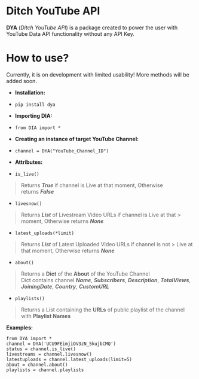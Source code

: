 
  
# Ditch YouTube API    
 **DYA** (*Ditch YouTube API*) is a package created to power the user with YouTube Data API functionality without any API Key.
 # How to use?    
 Currently, it is on development with limited usability! More methods will be added soon.    
    
 - **Installation:**    
- `pip install dya`    
 - **Importing DIA:**    
- `from DIA import *`    
    
 - **Creating an instance of target YouTube Channel:**    
- `channel = DYA("YouTube_Channel_ID") `    

    
 - **Attributes:**    
 - `is_live()`     
> Returns ***True*** if channel is Live at that moment, Otherwise   
> returns ***False***    
    
 - `livesnow()`    
 > Returns ***List*** of Livestream Video URLs if channel is Live at that > moment, Otherwise returns ***None***    
    
 - `latest_uploads(*limit)`    
> Returns ***List*** of Latest Uploaded Video URLs if channel is not > Live at that moment, Otherwise returns ***None***    
    
 - `about()`  
> Returns a **Dict** of the **About** of the YouTube Channel  
> Dict contains channel ***Name***, ***Subscribers***, ***Description***, ***TotalViews***, ***JoiningDate***, ***Country***, ***CustomURL***  

 - `playlists()`
> Returns a List containing the **URLs** of public playlist of the channel with **Playlist Names**

 
  **Examples:**    
   

    from DYA import * 
    channel = DYA('UCU9FEimjiOV3zN_5kujbCMQ') 
    status = channel.is_live() 
    livestreams = channel.livesnow() 
    latestuploads = channel.latest_uploads(limit=5) 
    about = channel.about()
    playlists = channel.playlists
